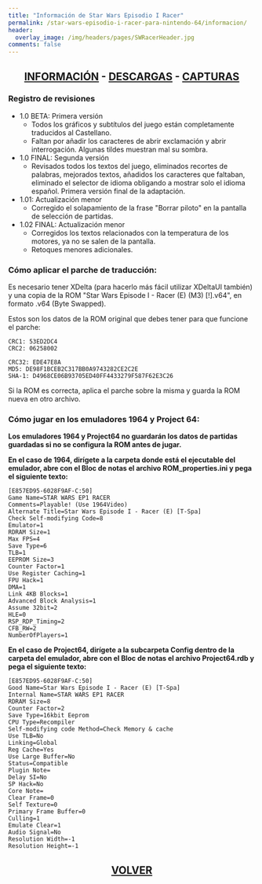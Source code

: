 ```yaml
---
title: "Información de Star Wars Episodio I Racer"
permalink: /star-wars-episodio-i-racer-para-nintendo-64/informacion/
header:
  overlay_image: /img/headers/pages/SWRacerHeader.jpg
comments: false
---
```


<h2 style="text-align: center;"><strong><a href="/star-wars-episodio-i-racer-para-nintendo-64/informacion/">INFORMACIÓN</a> - <a href="/star-wars-episodio-i-racer-para-nintendo-64/descargar/">DESCARGAS</a> - <a href="/star-wars-episodio-i-racer-para-nintendo-64/capturas/">CAPTURAS</a></strong></h2>

### Registro de revisiones

* 1.0 BETA: Primera versión
  - Todos los gráficos y subtítulos del juego están completamente
  traducidos al Castellano.
  - Faltan por añadir los caracteres de abrir exclamación y abrir
  interrogación. Algunas tildes muestran mal su sombra.
* 1.0 FINAL: Segunda versión
  - Revisados todos los textos del juego, eliminados recortes de 
  palabras, mejorados textos, añadidos los caracteres que faltaban,
  eliminado el selector de idioma obligando a mostrar solo el idioma
  español. Primera versión final de la adaptación.
* 1.01: Actualización menor
  - Corregido el solapamiento de la frase "Borrar piloto" en la 
  pantalla de selección de partidas.
* 1.02 FINAL: Actualización menor
  - Corregidos los textos relacionados con la temperatura de los 
  motores, ya no se salen de la pantalla.
  - Retoques menores adicionales.

### Cómo aplicar el parche de traducción:

Es necesario tener XDelta (para hacerlo más fácil utilizar XDeltaUI también)
y una copia de la ROM "Star Wars Episode I - Racer (E) (M3) [!].v64",
en formato .v64 (Byte Swapped).

Estos son los datos de la ROM original que debes tener para que funcione el
parche:
```
CRC1: 53ED2DC4
CRC2: 06258002

CRC32: EDE47E8A
MD5: DE98F1BCEB2C317BB0A9743282CE2C2E
SHA-1: D4968CE06B93705ED40FF4433279F587F62E3C26

```

Si la ROM es correcta, aplica el parche sobre la misma y guarda la ROM nueva
en otro archivo.

### Cómo jugar en los emuladores 1964 y Project 64:

**Los emuladores 1964 y Project64 no guardarán los datos de partidas guardadas 
si no se configura la ROM antes de jugar.**

**En el caso de 1964, dirígete a la carpeta donde está el ejecutable del 
emulador, abre con el Bloc de notas el archivo ROM_properties.ini y pega 
el siguiente texto:**

```
[E857ED95-6028F9AF-C:50]
Game Name=STAR WARS EP1 RACER
Comments=Playable! (Use 1964Video)
Alternate Title=Star Wars Episode I - Racer (E) [T-Spa]
Check Self-modifying Code=8
Emulator=1
RDRAM Size=1
Max FPS=4
Save Type=6
TLB=1
EEPROM Size=3
Counter Factor=1
Use Register Caching=1
FPU Hack=1
DMA=1
Link 4KB Blocks=1
Advanced Block Analysis=1
Assume 32bit=2
HLE=0
RSP_RDP_Timing=2
CFB_RW=2
NumberOfPlayers=1
```

**En el caso de Project64, dirígete a la subcarpeta Config dentro de la 
carpeta del emulador, abre con el Bloc de notas el archivo Project64.rdb 
y pega el siguiente texto:**

```
[E857ED95-6028F9AF-C:50]
Good Name=Star Wars Episode I - Racer (E) [T-Spa]
Internal Name=STAR WARS EP1 RACER
RDRAM Size=8
Counter Factor=2
Save Type=16kbit Eeprom
CPU Type=Recompiler
Self-modifying code Method=Check Memory & cache
Use TLB=No
Linking=Global
Reg Cache=Yes
Use Large Buffer=No
Status=Compatible
Plugin Note=
Delay SI=No
SP Hack=No
Core Note=
Clear Frame=0
Self Texture=0
Primary Frame Buffer=0
Culling=1
Emulate Clear=1
Audio Signal=No
Resolution Width=-1
Resolution Height=-1
```

<h2 style="text-align: center;"><a href="/star-wars-episodio-i-racer-para-nintendo-64/"><strong>VOLVER</strong></a></h2>


